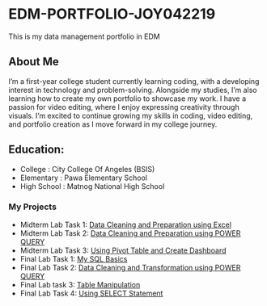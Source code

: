 # EDM-PORTFOLIO-JOY042219
This is my data management portfolio in EDM
## About Me
I’m a first-year college student currently learning coding, with a developing interest in technology and problem-solving. Alongside my studies, I’m also learning how to create my own portfolio to showcase my work. I have a passion for video editing, where I enjoy expressing creativity through visuals. I’m excited to continue growing my skills in coding, video editing, and portfolio creation as I move forward in my college journey.
## Education:
-  College : City College Of Angeles (BSIS)
- Elementary : Pawa Elementary School
-  High School : Matnog National High School
### My Projects 
 - Midterm Lab Task 1: [Data Cleaning  and Preparation using Excel](https://github.com/joy042219/EDM-portpofolio/blob/main/Midterm%20Task%201/task1.md)
- Midterm Lab Task 2: [Data Cleaning and Preparation using POWER QUERY](https://github.com/joy042219/EDM-portpofolio/blob/main/Midterm%20Task%202/task2.md)
 - Midterm Lab Task 3: [Using Pivot Table and Create Dashboard](https://github.com/joy042219/EDM-portpofolio/blob/main/Midterm%20Task%203%20/Task3.md)
 - Final Lab Task 1: [My SQL Basics](https://github.com/joy042219/EDM-portpofolio/blob/main/Final%20Lab%20Task%201/task1.md)
 - Final Lab Task 2: [Data Cleaning and Transformation using POWER QUERY](https://github.com/joy042219/EDM-portpofolio/blob/main/Midterm%20Task%202/task2.md)
 - Final Lab task 3: [Table Manipulation](https://github.com/joy042219/EDM-portpofolio/blob/main/Final%20Lab%20Task%203/task%203.md)
 - Final Lab Task 4: [Using SELECT Statement](https://github.com/joy042219/EDM-portpofolio/blob/main/Final%20Lab%20Task%204/task%204.md)
